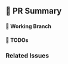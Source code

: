 ## 📝 PR Summary
<!-- 예시) 상품 가격 천단위 humanize intcomma 적용 -->
<!-- 예시) * @24siefil 결제와 직결되는 부분이라 merge 후 상품 상세, 마이페이지-장바구니 파트 테스트 바랍니다 -->

#### 🌲 Working Branch
<!-- 예시) hotfix/price_comma -->

#### 🌲 TODOs
<!-- 예시) * 상품 스토어 리스트 가격 천단위 표기 적용 -->

### Related Issues
<!-- 예시) * resolves #71 -->
